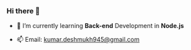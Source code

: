 ### Hi there 👋


<!-- **datkumar/datkumar** is a ✨ _special_ ✨ repository because its `README.md` (this file) appears on your GitHub profile.

Here are some ideas to get you started:
 -->

- 🌱 I’m currently learning **Back-end** Development in **Node.js**
<!-- - 👯 I’m looking to collaborate on ...
- 🤔 I’m looking for help with ...
- 💬 Ask me about ... -->
- 📫 Email: [kumar.deshmukh945@gmail.com](kumar.deshmukh945@gmail.com)
<!-- - 😄 Pronouns: ...
- ⚡ Fun fact: ... -->

